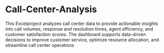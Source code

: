 # Call-Center-Analysis
This Excelproject analyzes call center data to provide actionable insights into call volumes, response and resolution times, agent efficiency, and customer satisfaction scores. The dashboard supports data-driven decisions to improve customer service, optimize resource allocation, and streamline call center operations
